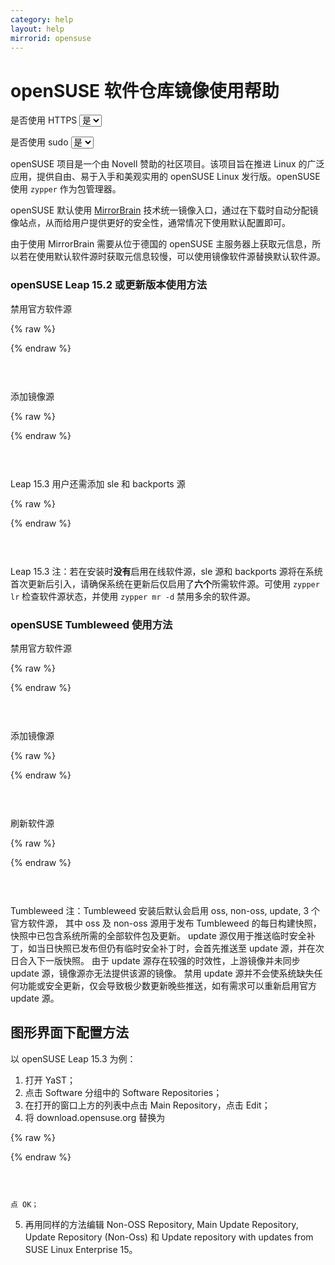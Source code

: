 ```yaml
---
category: help
layout: help
mirrorid: opensuse
---
```


<!-- 本 markdown 从 mirrorz-org/mirrorz-help 自动生成，如需修改，请修改 mirrorz-org/mirrorz-help 的对应部分 -->

# openSUSE 软件仓库镜像使用帮助

<form class="form-inline">
<div class="form-group">
	<label>是否使用 HTTPS</label>
	<select id="http-select" class="form-control content-select" data-target="#content-0,#content-1,#content-2,#content-3,#content-4,#content-5,#content-6">
	  <option data-http_protocol="https://" selected>是</option>
	  <option data-http_protocol="http://">否</option>
	</select>
</div>
</form>


<form class="form-inline">
<div class="form-group">
	<label>是否使用 sudo</label>
	<select id="sudo-select" class="form-control content-select" data-target="#content-0,#content-1,#content-2,#content-3,#content-4,#content-5,#content-6">
	  <option data-sudo="sudo " data-sudoE="sudo -E " selected>是</option>
	  <option data-sudo="" data-sudoE="">否</option>
	</select>
</div>
</form>



openSUSE 项目是一个由 Novell 赞助的社区项目。该项目旨在推进 Linux 的广泛应用，提供自由、易于入手和美观实用的 openSUSE Linux 发行版。openSUSE 使用 `zypper` 作为包管理器。

openSUSE 默认使用 [MirrorBrain](https://zh.opensuse.org/MirrorBrain) 技术统一镜像入口，通过在下载时自动分配镜像站点，从而给用户提供更好的安全性，通常情况下使用默认配置即可。

由于使用 MirrorBrain 需要从位于德国的 openSUSE 主服务器上获取元信息，所以若在使用默认软件源时获取元信息较慢，可以使用镜像软件源替换默认软件源。

### openSUSE Leap 15.2 或更新版本使用方法

禁用官方软件源



{% raw %}
<script id="template-0" type="x-tmpl-markup">
{{sudo}}zypper mr -da
</script>
{% endraw %}

<p></p>

<pre>
<code id="content-0" class="language-bash" data-template="#template-0" data-select="#http-select,#sudo-select">
</code>
</pre>


添加镜像源



{% raw %}
<script id="template-1" type="x-tmpl-markup">
{{sudo}}zypper ar -cfg '{{http_protocol}}{{mirror}}/distribution/leap/$releasever/repo/oss/' mirror-oss
{{sudo}}zypper ar -cfg '{{http_protocol}}{{mirror}}/distribution/leap/$releasever/repo/non-oss/' mirror-non-oss
{{sudo}}zypper ar -cfg '{{http_protocol}}{{mirror}}/update/leap/$releasever/oss/' mirror-update
{{sudo}}zypper ar -cfg '{{http_protocol}}{{mirror}}/update/leap/$releasever/non-oss/' mirror-update-non-oss
</script>
{% endraw %}

<p></p>

<pre>
<code id="content-1" class="language-bash" data-template="#template-1" data-select="#http-select,#sudo-select">
</code>
</pre>


Leap 15.3 用户还需添加 sle 和 backports 源



{% raw %}
<script id="template-2" type="x-tmpl-markup">
{{sudo}}zypper ar -cfg '{{http_protocol}}{{mirror}}/update/leap/$releasever/sle/' mirror-sle-update
{{sudo}}zypper ar -cfg '{{http_protocol}}{{mirror}}/update/leap/$releasever/backports/' mirror-backports-update
</script>
{% endraw %}

<p></p>

<pre>
<code id="content-2" class="language-bash" data-template="#template-2" data-select="#http-select,#sudo-select">
</code>
</pre>


Leap 15.3 注：若在安装时**没有**启用在线软件源，sle 源和 backports 源将在系统首次更新后引入，请确保系统在更新后仅启用了**六个**所需软件源。可使用 `zypper lr` 检查软件源状态，并使用 `zypper mr -d` 禁用多余的软件源。

### openSUSE Tumbleweed 使用方法

禁用官方软件源



{% raw %}
<script id="template-3" type="x-tmpl-markup">
{{sudo}}zypper mr -da
</script>
{% endraw %}

<p></p>

<pre>
<code id="content-3" class="language-shell" data-template="#template-3" data-select="#http-select,#sudo-select">
</code>
</pre>


添加镜像源



{% raw %}
<script id="template-4" type="x-tmpl-markup">
{{sudo}}zypper ar -cfg '{{http_protocol}}{{mirror}}/tumbleweed/repo/oss/' mirror-oss
{{sudo}}zypper ar -cfg '{{http_protocol}}{{mirror}}/tumbleweed/repo/non-oss/' mirror-non-oss
</script>
{% endraw %}

<p></p>

<pre>
<code id="content-4" class="language-shell" data-template="#template-4" data-select="#http-select,#sudo-select">
</code>
</pre>


刷新软件源



{% raw %}
<script id="template-5" type="x-tmpl-markup">
{{sudo}}zypper ref
</script>
{% endraw %}

<p></p>

<pre>
<code id="content-5" class="language-shell" data-template="#template-5" data-select="#http-select,#sudo-select">
</code>
</pre>


Tumbleweed 注：Tumbleweed 安装后默认会启用 oss, non-oss, update, 3 个官方软件源，
其中 oss 及 non-oss 源用于发布 Tumbleweed 的每日构建快照，快照中已包含系统所需的全部软件包及更新。
update 源仅用于推送临时安全补丁，如当日快照已发布但仍有临时安全补丁时，会首先推送至 update 源，并在次日合入下一版快照。
由于 update 源存在较强的时效性，上游镜像并未同步 update 源，镜像源亦无法提供该源的镜像。
禁用 update 源并不会使系统缺失任何功能或安全更新，仅会导致极少数更新晚些推送，如有需求可以重新启用官方 update 源。

## 图形界面下配置方法

以 openSUSE Leap 15.3 为例：

1. 打开 YaST；
2. 点击 Software 分组中的 Software Repositories；
3. 在打开的窗口上方的列表中点击 Main Repository，点击 Edit；
4. 将 download.opensuse.org 替换为

    

{% raw %}
<script id="template-6" type="x-tmpl-markup">
    {{mirror}}
    </script>
{% endraw %}

<p></p>

<pre>
<code id="content-6" class="language-plaintext" data-template="#template-6" data-select="#http-select,#sudo-select">
</code>
</pre>


    点 OK；
5. 再用同样的方法编辑 Non-OSS Repository, Main Update Repository, Update Repository (Non-Oss) 和 Update repository with updates from SUSE Linux Enterprise 15。


